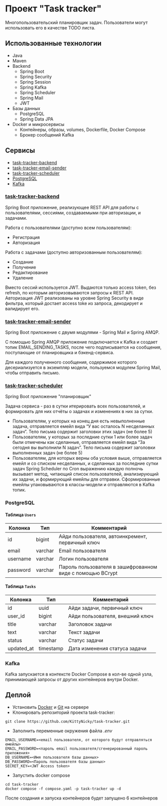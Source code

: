 # Проект "Task tracker"

Многопользовательский планировщик задач. Пользователи могут использовать его в качестве TODO листа.

## Использованные технологии

- Java
- Maven
- Backend
    - Spring Boot
    - Spring Security
    - Spring Session
    - Spring Kafka
    - Spring Scheduler
    - Spring Mail
    - JWT
- Базы данных
    - PostgreSQL
    - Spring Data JPA
- Docker и микросервисы
    - Контейнеры, образы, volumes, Dockerfile, Docker Compose
    - Брокер сообщений Kafka

## Сервисы

- [task-tracker-backend](#task-tracker-backend)
- [task-tracker-email-sender](#task-tracker-email-sender)
- [task-tracker-scheduler](#task-tracker-scheduler)
- [PostgreSQL](#postgresql-база-данных)
- [Kafka](#kafka)

### [task-tracker-backend](https://github.com/KittyNicky/task-tracker-backend)

Spring Boot приложение, реализующее REST API для работы с пользователями, сессиями, создаваемыми при авторизации, и
задачами.

Работа с пользователями (доступно всем пользователям):

- Регистрация
- Авторизация

Работа с задачами (доступно авторизованным пользователям):

- Создание
- Получение
- Редактирование
- Удаление

Вместо сессий используется JWT. Выдаются только access token, без refresh, по которым авторизовываются запросы к REST
API.
Авторизация JWT реализованы на уровне Spring Security в виде фильтра, который достает access toke из запроса, декодирует
и валидирует его.

### [task-tracker-email-sender](https://github.com/KittyNicky/task-tracker-email-sender)

Spring Boot приложение с двумя модулями - Spring Mail и Spring AMQP.

С помощью Spring AMQP приложение подключается к Kafka и создает топик EMAIL_SENDING_TASKS, после чего подписывается на
сообщения, поступающие от планировщика и бэкенд-сервиса.

Для каждого полученного сообщения, содержимое которого десериализуется в экземпляр модели, пользуемся модулем Spring
Mail, чтобы отправить письмо.

### [task-tracker-scheduler](https://github.com/KittyNicky/task-tracker-scheduler)

Spring Boot приложение "планировщик"

Задача сервиса - раз в сутки итерировать всех пользователей, и формировать для них отчёты о задачах и изменениях в них
за сутки.

- Пользователям, у которых на конец дня есть невыполненные задача, отправляется емейл вида “У вас осталось N несделанных
  задач”. Тело письма содержит заголовки этих задач (не более 5)
- Пользователям, у которых за последние сутки 1 или более задач были отмечены как сделанные, отправляется емейл вида “За
  сегодня вы выполнили N задач”. Тело письма содержит заголовки выполненных задач (не более 5)
- Пользователям, для которых верны оба условия выше, отправляется емейл и со списком несделанных, и сделанных за
  последние
  сутки задач
  Spring Scheduler по Cron выражению каждую полночь вызывает метод, читающий список пользователей, анализирующий их
  задачи, и формирующий емейлы для отправки. Сформированные емейлы упаковываются в классы-модели и отправляются в Kafka
  топик.

### PostgreSQL

#### Таблица `Users`

| Колонка  | Тип     | Комментарий                                               |
|----------|---------|-----------------------------------------------------------|
| id       | bigint  | Айди пользователя, автоинкремент, первичный ключ          |
| email    | varchar | Email пользователя                                        |
| username | varchar | Логин пользователя                                        |
| password | varchar | Пароль пользователя в зашифрованном виде с помощью BCrypt |

#### Таблица `Tasks`

| Колонка    | Тип       | Комментарий                     |
|------------|-----------|---------------------------------|
| id         | uuid      | Айди задачи, первичный ключ     |
| user_id    | bigint    | Айди пользователя, внешний ключ |
| title      | varchar   | Заголовок задачи                |
| text       | varchar   | Текст задачи                    |
| status     | varchar   | Статус задачи                   |
| updated_at | timestamp | Дата изменения статуса задачи   |

### Kafka

Kafka запускается в контексте Docker Compose в кол-ве одной узла, принимающей запросы от других контейнеров внутри
Docker.

## Деплой

- Установить [Docker](#https://docs.docker.com/get-docker/) и [Git](#https://git-scm.com/downloads) на сервере
- Клонировать репозиторий проекта task-tracker:

```shell
git clone https://github.com/KittyNicky/task-tracker.git
```

- Заполнить переменные окружения файла _.env_

```properties
EMAIL_USERNAME=<email пользователя, от которого будут отправляться емейлы>
EMAIL_PASSWORD=<пароль email пользователя/сгенерированный пароль приложения>
DB_USERNAME=<Имя пользователя базы данных>
DB_PASSWORD=<Пароль пользователя базы данных>
SECRET_KEY=<JWT Access token>
```

- Запустить docker compose

```shell
cd task-tracker
docker compose -f compose.yaml -p task-tracker up -d
```

После создания и запуска контейнеров будет запущено 6 контейнеров
